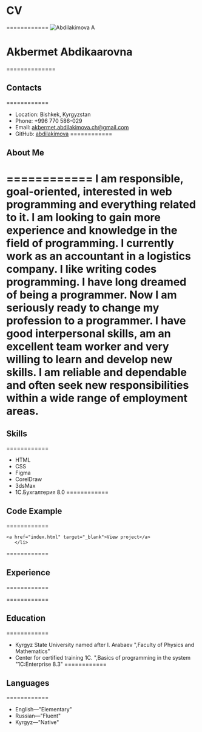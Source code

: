 # CV
============
![Abdilakimova A](My_foto.jpeg)
# Akbermet Abdikaarovna
==============
## Contacts
============
* Location: Bishkek, Kyrgyzstan
* Phone: +996 770 586-029
* Email: akbermet.abdilakimova.ch@gmail.com
* GitHub: [abdilakimova](https://github.com/Abdilakimova)
============
## About Me
============
I am responsible, goal-oriented, interested in web programming and everything related to it. I am looking to gain more experience and knowledge in the field of programming. I currently work as an accountant in a logistics company. I like writing codes programming. I have long dreamed of being a programmer. Now I am seriously ready to change my profession to a programmer.
I have good interpersonal skills, am an excellent team worker and very willing to learn and develop new skills.
I am reliable and dependable and often seek new responsibilities within a wide range of employment areas. 
============
## Skills
============
* HTML
* CSS
* Figma
* CorelDraw
* 3dsMax
* 1C.Бухгалтерия 8.0
============
## Code Example
============
```<li>
<a href="index.html" target="_blank">View project</a>
   </li>
```
============
## Experience
============


============
## Education
============
* Kyrgyz State University named after I. Arabaev ",Faculty of Physics and Mathematics"
* Center for certified training 1C. ",Basics of programming in the system "1C:Enterprise 8.3"
============
## Languages
============
* English—"Elementary"
* Russian—"Fluent"
* Kyrgyz—"Native"